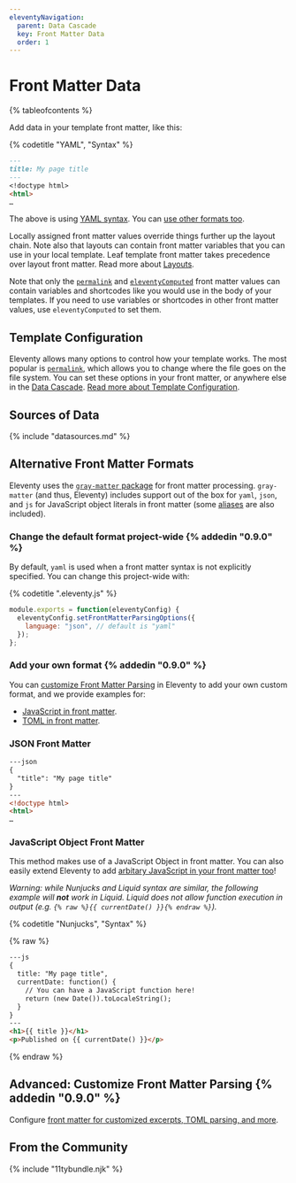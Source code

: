 ```yaml
---
eleventyNavigation:
  parent: Data Cascade
  key: Front Matter Data
  order: 1
---
```

# Front Matter Data

{% tableofcontents %}

Add data in your template front matter, like this:

{% codetitle "YAML", "Syntax" %}

```markdown
---
title: My page title
---
<!doctype html>
<html>
…
```

The above is using [YAML syntax](https://learnxinyminutes.com/docs/yaml/). You can [use other formats too](#alternative-front-matter-formats).

Locally assigned front matter values override things further up the layout chain. Note also that layouts can contain front matter variables that you can use in your local template. Leaf template front matter takes precedence over layout front matter. Read more about [Layouts](/docs/layouts/).

Note that only the [`permalink`](/docs/permalinks/) and [`eleventyComputed`](/docs/data-computed) front matter values can contain variables and shortcodes like you would use in the body of your templates. If you need to use variables or shortcodes in other front matter values, use `eleventyComputed` to set them.

## Template Configuration
<span id="user-defined-front-matter-customizations"></span>

Eleventy allows many options to control how your template works. The most popular is [`permalink`](/docs/permalinks/), which allows you to change where the file goes on the file system. You can set these options in your front matter, or anywhere else in the [Data Cascade](/docs/data-cascade/). [Read more about Template Configuration](/docs/data-configuration/).

## Sources of Data

{% include "datasources.md" %}

## Alternative Front Matter Formats

Eleventy uses the [`gray-matter` package](https://github.com/jonschlinkert/gray-matter) for front matter processing. `gray-matter` (and thus, Eleventy) includes support out of the box for `yaml`, `json`, and `js` for JavaScript object literals in front matter (some [aliases](https://github.com/jonschlinkert/gray-matter/blob/ce67a86dba419381db0dd01cc84e2d30a1d1e6a5/lib/engine.js) are also included).

### Change the default format project-wide {% addedin "0.9.0" %}

By default, `yaml` is used when a front matter syntax is not explicitly specified. You can change this project-wide with:

{% codetitle ".eleventy.js" %}

```js
module.exports = function(eleventyConfig) {
  eleventyConfig.setFrontMatterParsingOptions({
    language: "json", // default is "yaml"
  });
};
```

### Add your own format {% addedin "0.9.0" %}

You can [customize Front Matter Parsing](/docs/data-frontmatter-customize/) in Eleventy to add your own custom format, and we provide examples for:

* [JavaScript in front matter](/docs/data-frontmatter-customize/#example-use-javascript-in-your-front-matter).
* [TOML in front matter](/docs/data-frontmatter-customize/#example-using-toml-for-front-matter-parsing).


### JSON Front Matter

```html
---json
{
  "title": "My page title"
}
---
<!doctype html>
<html>
…
```

### JavaScript Object Front Matter <span id="javascript-front-matter"></span>

This method makes use of a JavaScript Object in front matter. You can also easily extend Eleventy to add [arbitary JavaScript in your front matter too](/docs/data-frontmatter-customize/#example-use-javascript-in-your-front-matter)!

_Warning: while Nunjucks and Liquid syntax are similar, the following example will **not** work in Liquid. Liquid does not allow function execution in output (e.g. `{% raw %}{{ currentDate() }}{% endraw %}`)._

{% codetitle "Nunjucks", "Syntax" %}

{% raw %}
```html
---js
{
  title: "My page title",
  currentDate: function() {
    // You can have a JavaScript function here!
    return (new Date()).toLocaleString();
  }
}
---
<h1>{{ title }}</h1>
<p>Published on {{ currentDate() }}</p>
```
{% endraw %}

## Advanced: Customize Front Matter Parsing {% addedin "0.9.0" %}

Configure [front matter for customized excerpts, TOML parsing, and more](/docs/data-frontmatter-customize/).

## From the Community

{% include "11tybundle.njk" %}